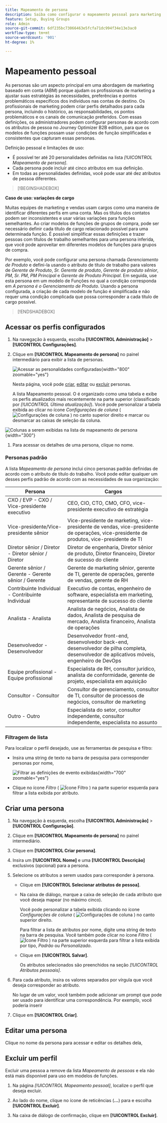 ```yaml
---
title: Mapeamento de persona
description: Saiba como configurar o mapeamento pessoal para marketing B2B. Mapeie os atributos de pessoa no Journey Optimizer B2B edition para criar modelos de função e otimizar o direcionamento de grupos de compra.
feature: Setup, Buying Groups
role: Admin
source-git-commit: 6df235bc73066463e5fcfa71dc994f34e13e3ac0
workflow-type: tm+mt
source-wordcount: '901'
ht-degree: 1%

---
```


# Mapeamento pessoal

As personas são um aspecto principal em uma abordagem de marketing baseado em conta (ABM) porque ajudam os profissionais de marketing a ajustar suas estratégias às necessidades, preferências e pontos problemáticos específicos dos indivíduos nas contas de destino. Os profissionais de marketing podem criar perfis detalhados para cada persona, incluindo o histórico, as responsabilidades, os pontos problemáticos e os canais de comunicação preferidos. Com essas definições, os administradores podem configurar personas de acordo com os atributos de pessoa no Journey Optimizer B2B edition, para que os modelos de funções possam usar condições de função simplificadas e consistentes que capturam essas personas.

<!-- Currently there is no insight into what persona goes into what role. With buying group agent, when asked questions about, what should be the size of the buying group, what persona should be in that buying group, what role do they play, etc, then agent will analyze all the data, (opportunity data, engagement data, sales conversation, etc) and informs the user that the buying group needs 7 persona, e.g.CMO, VP of marketing, marketing leader, Marketing ops, etc. 

Then based on what agent informed, users can create a template with those personas. -->
Definição pessoal e limitações de uso:

* É possível ter até 20 personalidades definidas na lista _[!UICONTROL Mapeamento de persona]_.
* Cada persona pode incluir até cinco atributos em sua definição.
* Em todas as personalidades definidas, você pode usar até dez atributos de pessoa diferentes.

>[!BEGINSHADEBOX]

**Caso de uso: variações de cargo**

Muitas equipes de marketing e vendas usam cargos como uma maneira de identificar diferentes perfis em uma conta. Mas os títulos dos contatos podem ser inconsistentes e usar várias variações para funções semelhantes. Ao criar modelos de funções de grupos de compra, pode ser necessário definir cada título de cargo relacionado possível para uma determinada função. É possível simplificar essas definições e trazer pessoas com títulos de trabalho semelhantes para uma persona inferida, que você pode aproveitar em diferentes modelos de funções para grupos de compra.

Por exemplo, você pode configurar uma persona chamada _Gerenciamento de Produto_ e defini-la usando o atributo de título de trabalho para valores de _Gerente de Produto_, _Sr. Gerente de produto_, _Gerente de produto sênior_, _PM_, _Sr. PM_, _PM Principal_ e _Gerente de Produto Principal_. Em seguida, use esta persona em um modelo de Funções no qual a condição corresponda em _A persona é o Gerenciamento de Produto_. Usando a persona configurada, a criação de cada modelo de função é simplificada e não requer uma condição complicada que possa corresponder a cada título de cargo possível.

>[!ENDSHADEBOX]

## Acessar os perfis configurados

1. Na navegação à esquerda, escolha **[!UICONTROL Administração]** > **[!UICONTROL Configurações]**.

1. Clique em **[!UICONTROL Mapeamento de persona]** no painel intermediário para exibir a lista de personas.

   ![Acessar as personalidades configuradas](./assets/configuration-engagement-scoring-list.png){width="800" zoomable="yes"}

   Nesta página, você pode [criar](#create-an-engagement-score-model), [editar](#change-the-engagement-weighting-settings) ou [excluir](#delete-a-persona) personas.

   A lista Mapeamento pessoal. O é organizado como uma tabela e exibe os perfis atualizados mais recentemente na parte superior (classificado por _[!UICONTROL Última atualização]_). Você pode personalizar a tabela exibida ao clicar no ícone _Configurações de coluna_ ( ![Configurações de coluna](../assets/do-not-localize/icon-column-settings.svg) ) no canto superior direito e marcar ou desmarcar as caixas de seleção da coluna.

![Colunas a serem exibidas na lista de mapeamento de persona](./assets/configuration-engagement-scoring-list-columns.png){width="300"}

1. Para acessar os detalhes de uma persona, clique no nome.

### Personas padrão

A lista _Mapeamento de persona_ inclui cinco personas padrão definidas de acordo com o atributo de título do trabalho. Você pode editar qualquer um desses perfis padrão de acordo com as necessidades de sua organização:

| Persona | Cargos |
| ------- | ---------- |
| CXO / EVP - CXO / Vice-presidente executivo | CEO, CIO, CTO, CMO, CFO, vice-presidente executivo de estratégia |
| Vice-presidente/Vice-presidente sênior | Vice-presidente de marketing, vice-presidente de vendas, vice-presidente de operações, vice-presidente de produtos, vice-presidente de TI |
| Diretor sênior / Diretor - Diretor sênior / Diretor | Diretor de engenharia, Diretor sênior de produto, Diretor financeiro, Diretor de sucesso do cliente |
| Gerente sênior / Gerente - Gerente sênior / Gerente | Gerente de marketing sênior, gerente de TI, gerente de operações, gerente de vendas, gerente de RH |
| Contribuinte Individual - Contribuinte Individual | Executivo de contas, engenheiro de software, especialista em marketing, representante de sucesso do cliente |
| Analista - Analista | Analista de negócios, Analista de dados, Analista de pesquisa de mercado, Analista financeiro, Analista de operações |
| Desenvolvedor - Desenvolvedor | Desenvolvedor front-end, desenvolvedor back-end, desenvolvedor de pilha completa, desenvolvedor de aplicativos móveis, engenheiro de DevOps |
| Equipe profissional - Equipe profissional | Especialista de RH, consultor jurídico, analista de conformidade, gerente de projeto, especialista em aquisição |
| Consultor - Consultor | Consultor de gerenciamento, consultor de TI, consultor de processos de negócios, consultor de marketing |
| Outro - Outro | Especialista do setor, consultor independente, consultor independente, especialista no assunto |

### Filtragem de lista

Para localizar o perfil desejado, use as ferramentas de pesquisa e filtro:

* Insira uma string de texto na barra de pesquisa para corresponder personas por nome,

  ![Filtrar as definições de evento exibidas](./assets/configuration-events-defs-list-filtered.png){width="700" zoomable="yes"}

* Clique no ícone _Filtro_ ( ![Ícone Filtro](../assets/do-not-localize/icon-filter.svg) ) na parte superior esquerda para filtrar a lista exibida por atributo.

## Criar uma persona

1. Na navegação à esquerda, escolha **[!UICONTROL Administração]** > **[!UICONTROL Configuração]**.

1. Clique em **[!UICONTROL Mapeamento de persona]** no painel intermediário.

1. Clique em **[!UICONTROL Criar persona]**.

1. Insira um **[!UICONTROL Nome]** e uma **[!UICONTROL Descrição]** exclusivos (opcional) para a persona.

1. Selecione os atributos a serem usados para corresponder à persona.

   * Clique em **[!UICONTROL Selecionar atributos de pessoa]**.

   * Na caixa de diálogo, marque a caixa de seleção de cada atributo que você deseja mapear (no máximo cinco).

     Você pode personalizar a tabela exibida clicando no ícone _Configurações de coluna_ ( ![Configurações de coluna](../assets/do-not-localize/icon-column-settings.svg) ) no canto superior direito.

     Para filtrar a lista de atributos por nome, digite uma string de texto na barra de pesquisa. Você também pode clicar no ícone _Filtro_ ( ![Ícone Filtro](../assets/do-not-localize/icon-filter.svg) ) na parte superior esquerda para filtrar a lista exibida por tipo, _Padrão_ ou _Personalizado_.

   * Clique em **[!UICONTROL Salvar]**.

     Os atributos selecionados são preenchidos na seção _[!UICONTROL Atributos pessoais]_.

1. Para cada atributo, insira os valores separados por vírgula que você deseja corresponder ao atributo.

   No lugar de um valor, você também pode adicionar um prompt que pode ser usado para identificar uma correspondência. Por exemplo, você poderia inserir

1. Clique em **[!UICONTROL Criar]**.

## Editar uma persona

Clique no nome da persona para acessar e editar os detalhes dela,

## Excluir um perfil

Excluir uma pessoa a remove da lista _Mapeamento de pessoas_ e ela não está mais disponível para uso em modelos de funções.

1. Na página _[!UICONTROL Mapeamento pessoal]_, localize o perfil que deseja excluir.

1. Ao lado do nome, clique no ícone de reticências (**...**) para e escolha **[!UICONTROL Excluir]**.

1. Na caixa de diálogo de confirmação, clique em **[!UICONTROL Excluir]**.
